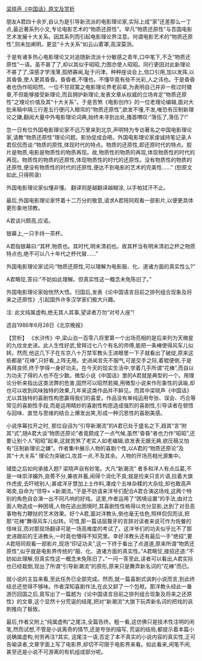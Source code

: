 [梁晓声《中国话》原文及赏析](https://www.vrrw.net/wx/15338.html)

朋友A君四十余岁,自认为是引导新流派的电影理论家,实际上成“家”还差那么一丁点,最近著系列小文,专论电影艺术的“物质还原性”。举凡“物质还原性”与吾国电影艺术发展十大关系。因其系列而引起电影理论界注意。何谓电影艺术的“物质还原性”,则未加阐明。更显“十大关系”如云山雾罩,高深莫测。

于是有诸多热心电影理论又对追随新流派十分敏感之青年,口中笔下,不乏“物质还原性”一语。虽不甚了了,却以其似乎昭昭,力图亦使人昭昭。同行更因对此新理论不甚了了,深感才学浅薄,孤陋寡闻,耻于问津。种种座谈会上,信口引用,加以发挥,以其昏昏,使人更其昏昏。昏昏者,不懂也。不懂毕竟有些不光彩,人之讳也。于是昏昏者也伪作昭昭然。一位不甘寂寞之电影理论界老前辈,为表明自己并非一枚过时徽章,不但能够接受新理论,而且拥护新理论,发表文章从权威的立场肯定“物质还原性”之理论价值及其“十大关系”。于是苦煞《电影创作》的一位老理论编辑,面对大批来稿中隔三行差五行便闪入眼帘的“物质还原性”,欲发不懂,不发,唯恐有压制新理论之嫌,翻阅大量中外电影理论词典,始终未寻到出处,搔首喟叹:“落伍了,落伍了!”

忽一日有位外国电影理论家不远万里来到北京,声明特为专访著名之中国电影理论家,请教“物质还原性”理论问题。影协促成会晤。外国电影理论家虔诚持笔记录,A君侃侃而谈:“物质的原性,体现时代的特点。物质的还原性,即还原时代的特点。胶片是物质,电影是物质性的物质再现。故,物质性的物质的再现,体现物质性的时代的再现。物质性的物质的还原性,体现物质性的时代的还原性。没有物质性的物质的还原性,便没有物质性的时代的还原性,便达不到电影的艺术的完美性……” (恕原文如此,只得照录)

外国电影理论家似懂非懂。 翻译则是越翻译越糊涂, 以手帕拭汗不止。

最后,外国电影理论家怀着十二万分的敬意,请求A君陪同观看一部影片,以便更具体更形象地领教。

A君谈兴颇高,应诺。

银幕上,一只手持一茶杯。

A君指银幕曰:“其杯,物质也。其时代,明末清初也。故其杯当有明末清初之杯之物质特点也,绝不可以八十年代之杯代替……”

外国电影理论家试问:“物质还原性,可以理解为电影服、化、道诸方面的真实性么?”

A君略怔,答曰:“不妨如此理解。但真实性这一概念未免陈旧了。”

外国电影理论家始恍然大悟。归国后,发表《论中国语言目前之排列组合现象及将来之还原性》,引起国外许多汉学家们极大兴趣。

注: 此文纯属虚构,绝无其人其事,望读者万勿“对号入座”!

选自1986年6月28日《北京晚报》



【赏析】 《水浒传》中,梁山泊一百零八将里第一个出场亮相的是后来列为天微星的九纹龙史进。此人生性好武,曾拜过七八个有名的师傅,能把一条棒使得风车儿似转。然而,他这几下子在东京八十万禁军教头王进眼里一下子就看出了破绽,原来这些都是“花棒”,只好看,上阵无用。史进闻言先不服气,可是交手之际,着棍便倒,于是再拜良师,终于学得一身好功夫。在今天的现实生活中,学着几手所谓“花棒”,而自以为功夫了得的人也不在少数。微型小说《中国话》里的A君就是典型的一个。用理论分析来指出这类流弊的危害,固然可以昭然若揭,用微型小说来作形象性的讽喻,却也可以收到风味独特的效果,几年来这类作品并不鲜见。而其中梁晓声《中国话》尤以其独特的喜剧性构思赢得我们的喜爱。作品没有单纯运用夸张、误会、巧合等常见的喜剧性手段,而是运用精妙的喜剧性构思造成强烈的喜剧性,引导读者在顿悟与回味、直觉与思维的结合上爆发出笑,形成一种沉思性的喜剧美感。

小说序幕拉开之时, 那位自诩为“引导新潮流”的A君已处于盛名之下,趋其“言”附其“式”,随A君大谈“物质还原论”者竟颇成了一点气候,虽然“昏昏”者也力作“昭昭”,还要让别个人“昭昭”起来,这就苦煞了老实人如老编辑,欲发表无据无典,欲压稿又怕有“压制新理论之嫌”。作者集中展示人物的喜剧个性,以A君的“物质还原论”及其“十大关系” 理论为突破口,攻其一点,不及其余。人物的开场亮相光源集中。

铺垫之后如何承接入题? 梁晓声自有妙笔。大凡“新潮流” 者多和洋人有点瓜葛,不是一味崇洋媚外,良莠不分,兼收并蓄,闹得个消化不良;就是捡来只言片语,拉着大旗作虎皮,去吓唬别人;甚或洋牙慧加上土作料,凑成个五味杂糅的大杂烩,却也敢高声喝卖,自命为“领导× ×新潮流。”于是不妨请来洋爷们配合A君合演这场戏,这两个特别的角色自会演一出不同凡响的好戏。这里,作者运用了“困境设置”的手法,由对立面人物造成一种困境,人物在逃出困境时,其喜剧性性格得以充分显影,达到了对丑恶事物有力鞭挞的艺术效果。好个A君,面对洋教头,倒也毫无怯色,照样侃侃而谈,把那“花棒”舞得风车儿似转。可惜,那一篇诘屈聱牙的言辞对读者来说可作为佐餐的怪味豆,而对那现场翻译可是一场高难度的考试了。这洋爷们的功夫似乎比不了那史进跟前的王进教头,一时竟也懵得不知究里。幸好洋教头还有最后一手“绝招”,要A君陪同观看一部影片,现场“印证功夫”,这一下终于看出了点道道,原来所谓“物质还原性”,似乎就是电影界传统的“服、化、道诸方面的真实性。”A君略怔,接招还道:“不妨如此理解,但真实性这一概念未免陈旧了。”一问一答至此,读者可以看出,A君实际也已经栽倒,现出了所谓“引导新潮流”的原形,原来只是舞弄新名词的“花棒”而已。

就小说的主旨来看,至此任务已全部完成。然而,就一篇喜剧式讽刺小说而言,到此终结总还觉得不够味。作者深知喜剧作法,在此又卸了一个包袱。那洋教头经此一番游历回国之后,竟写出了一篇题为《论中国语言目前之排列组合现象及将来之还原性》的文章,这个显然十分荒诞的结尾,把对“新潮流”大旗下玩弄新名词的把戏的讽刺推向了极致。

最后,作者又附上“纯属虚构”之尾注,全篇告终。粗一看,这仿佛只是技术性注明的闲笔,然而试想,不管是小说离奇的情节,还是夸张的描写, 荒诞的结局,都提示着本篇小说确属虚构,何劳再注?其实, 这尾注一语,否定了本不真实的小说内容的真实性,正可告喻读者,文章字面上写了电影界,却切不可限于电影界来看。如此看来,闲笔不闲,甚至还是小说不可游离的有机组成部分呢。

